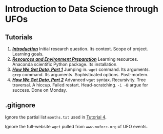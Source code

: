 # Introduction to Data Science through UFOs

## Tutorials
1. ***[Introduction](tutorials/01-intro-ufo-ds.md)*** Initial research question. Its context. Scope of project. Learning goals.
2. ***[Resources and Environment Preparation](tutorials/02-resources-environment-prep.md)*** Learning resources. Anaconda scientific Python package. Its installation.
3. ***[How We Get Data, Part 1](tutorials/03-how-we-get-data-part1.md)*** Jumping in. ```wget``` command. Its arguments. ```grep``` command. Its arguments. Sophisticated options. Post-mortem.
4. ***[How We Get Data, Part 2](tutorials/04-how-we-get-data-part2.md)*** Advanced ```wget``` syntax. Recursivity. Tree traversal. A hiccup. Failed restart. Head-scratching. ```-i -B``` argue for success. Done on Monday.

## .gitignore
Ignore the partial list ```months.txt``` used in [Tutorial 4](tutorials/04-how-we-get-data-part2.md).

Ignore the full-website ```wget``` pulled from ```www.nuforc.org``` of UFO events.

